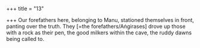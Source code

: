 +++
title = "13"

+++
Our forefathers here, belonging to Manu, stationed themselves in front,  panting over the truth.
They [=the forefathers/Aṅgirases] drove up those with a rock as their  pen, the good milkers within the cave, the ruddy dawns being
called to.